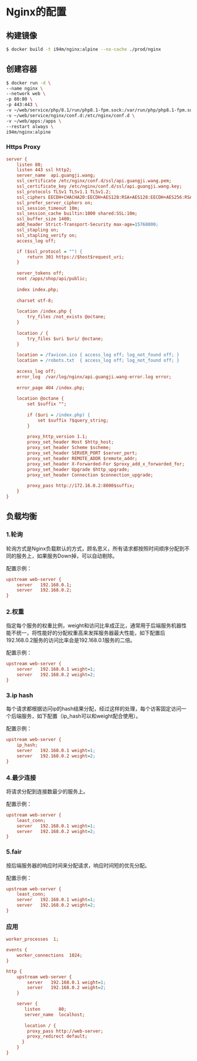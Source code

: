 # Nginx的配置

## 构建镜像

```sh
$ docker build -t i94m/nginx:alpine --no-cache ./prod/nginx
```

## 创建容器

```sh
$ docker run -d \
--name nginx \
--network web \
-p 80:80 \
-p 443:443 \
-v ~/web/service/php/8.1/run/php8.1-fpm.sock:/var/run/php/php8.1-fpm.sock:ro \
-v ~/web/service/nginx/conf.d:/etc/nginx/conf.d \
-v ~/web/apps:/apps \
--restart always \
i94m/nginx:alpine
```

### Https Proxy
```ini
server {
    listen 80;
    listen 443 ssl http2;
    server_name  api.guangji.wang;
    ssl_certificate /etc/nginx/conf.d/ssl/api.guangji.wang.pem;
    ssl_certificate_key /etc/nginx/conf.d/ssl/api.guangji.wang.key;
    ssl_protocols TLSv1 TLSv1.1 TLSv1.2;
    ssl_ciphers EECDH+CHACHA20:EECDH+AES128:RSA+AES128:EECDH+AES256:RSA+AES256:EECDH+3DES:RSA+3DES:!MD5;
    ssl_prefer_server_ciphers on;
    ssl_session_timeout 10m;
    ssl_session_cache builtin:1000 shared:SSL:10m;
    ssl_buffer_size 1400;
    add_header Strict-Transport-Security max-age=15768000;
    ssl_stapling on;
    ssl_stapling_verify on;
    access_log off;

    if ($ssl_protocol = "") {
        return 301 https://$host$request_uri;
    }
    
    server_tokens off;
    root /apps/shop/api/public;
 
    index index.php;
 
    charset utf-8;
 
    location /index.php {
        try_files /not_exists @octane;
    }
 
    location / {
        try_files $uri $uri/ @octane;
    }
 
    location = /favicon.ico { access_log off; log_not_found off; }
    location = /robots.txt  { access_log off; log_not_found off; }
 
    access_log off;
    error_log  /var/log/nginx/api.guangji.wang-error.log error;
 
    error_page 404 /index.php;
 
    location @octane {
        set $suffix "";
 
        if ($uri = /index.php) {
            set $suffix ?$query_string;
        }
 
        proxy_http_version 1.1;
        proxy_set_header Host $http_host;
        proxy_set_header Scheme $scheme;
        proxy_set_header SERVER_PORT $server_port;
        proxy_set_header REMOTE_ADDR $remote_addr;
        proxy_set_header X-Forwarded-For $proxy_add_x_forwarded_for;
        proxy_set_header Upgrade $http_upgrade;
        proxy_set_header Connection $connection_upgrade;
 
        proxy_pass http://172.16.0.2:8000$suffix;
    }
}
```

## 负载均衡

### 1.轮询

轮询方式是Nginx负载默认的方式，顾名思义，所有请求都按照时间顺序分配到不同的服务上，如果服务Down掉，可以自动剔除。

配置示例：
```ini
upstream web-server {
    server   192.168.0.1;
    server   192.168.0.2;
}
```

### 2.权重

指定每个服务的权重比例，weight和访问比率成正比，通常用于后端服务机器性能不统一，将性能好的分配权重高来发挥服务器最大性能，如下配置后192.168.0.2服务的访问比率会是192.168.0.1服务的二倍。

配置示例：
```ini
upstream web-server {
    server   192.168.0.1 weight=1;
    server   192.168.0.2 weight=2;
}
```

### 3.ip hash

每个请求都根据访问ip的hash结果分配，经过这样的处理，每个访客固定访问一个后端服务，如下配置（ip_hash可以和weight配合使用）。

配置示例：
```ini
upstream web-server {
    ip_hash;
    server   192.168.0.1 weight=1;
    server   192.168.0.2 weight=2;
}
```

### 4.最少连接

将请求分配到连接数最少的服务上。

配置示例：
```ini
upstream web-server {
    least_conn;
    server   192.168.0.1 weight=1;
    server   192.168.0.2 weight=2;
}
```

### 5.fair

按后端服务器的响应时间来分配请求，响应时间短的优先分配。

配置示例：
```ini
upstream web-server {
    least_conn;
    server   192.168.0.1 weight=1;
    server   192.168.0.2 weight=2;
}
```

### 应用

```ini
worker_processes  1;

events {
    worker_connections  1024;
}

http {
    upstream web-server {
        server   192.168.0.1 weight=1;
        server   192.168.0.2 weight=2;
    }

    server {
       listen       80;
       server_name  localhost;
    
       location / {
        proxy_pass http://web-server;
        proxy_redirect default;
      }
    }
}
```
